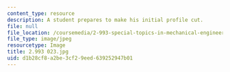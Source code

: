 ```yaml
---
content_type: resource
description: A student prepares to make his initial profile cut.
file: null
file_location: /coursemedia/2-993-special-topics-in-mechanical-engineering-the-art-and-science-of-boat-design-january-iap-2007/d1b28cf8a2be3cf29eed639252947b01_2993023.jpg
file_type: image/jpeg
resourcetype: Image
title: 2.993 023.jpg
uid: d1b28cf8-a2be-3cf2-9eed-639252947b01
---
```

